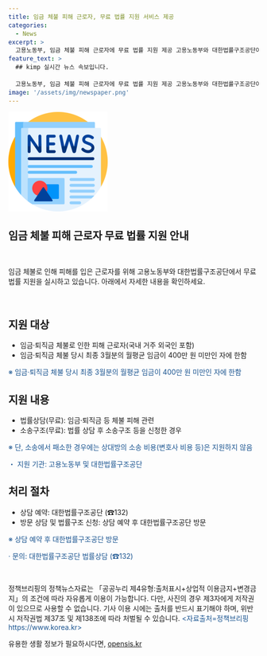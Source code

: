 ```yaml
---
title: 임금 체불 피해 근로자, 무료 법률 지원 서비스 제공
categories:
  - News
excerpt: >
  고용노동부, 임금 체불 피해 근로자에 무료 법률 지원 제공 고용노동부와 대한법률구조공단이 임금·퇴직금 체불로 피해를 입은 국내 거주 외국인을 포함한 근로자를 대상으로 무료 법률 지원을 실시하고 있다. 이에 해당하는 근로자는 법률 상담과 소송구조를 무료로 받을 수 있으며, 소송에서 패소한 경우 상대방의 소송 비용은 지원되지 않는다. 관련하여 대한법률구조공단으로 상담 예약을 하고 방문하거나 전화 상담을 신청할 수 있다. (출처: 정책브리핑 www.korea.kr)
feature_text: >
  ## kimp 실시간 뉴스 속보입니다.

  고용노동부, 임금 체불 피해 근로자에 무료 법률 지원 제공 고용노동부와 대한법률구조공단이 임금·퇴직금 체불로 피해를 입은 국내 거주 외국인을 포함한 근로자를 대상으로 무료 법률 지원을 실시하고 있다. 이에 해당하는 근로자는 법률 상담과 소송구조를 무료로 받을 수 있으며, 소송에서 패소한 경우 상대방의 소송 비용은 지원되지 않는다. 관련하여 대한법률구조공단으로 상담 예약을 하고 방문하거나 전화 상담을 신청할 수 있다. (출처: 정책브리핑 www.korea.kr)
image: '/assets/img/newspaper.png'
---
```


<p><img src="/assets/img/newspaper.png" alt="kimplant 속보" /></p>

<h2>임금 체불 피해 근로자 무료 법률 지원 안내</h2>

<p data-ke-size="size16">&nbsp;</p>

<p>임금 체불로 인해 피해를 입은 근로자를 위해 고용노동부와 대한법률구조공단에서 무료 법률 지원을 실시하고 있습니다. 아래에서 자세한 내용을 확인하세요.</p>

<p data-ke-size="size16">&nbsp;</p>

<h2 data-ke-size="size26">지원 대상</h2>

<ul>
<li>임금·퇴직금 체불로 인한 피해 근로자(국내 거주 외국인 포함)</li>
<li>임금·퇴직금 체불 당시 최종 3월분의 월평균 임금이 400만 원 미만인 자에 한함</li>
</ul>

<p><span style="color: #1a5490;">※ 임금·퇴직금 체불 당시 최종 3월분의 월평균 임금이 400만 원 미만인 자에 한함</span></p>

<h2 data-ke-size="size26">지원 내용</h2>

<ul>
<li>법률상담(무료): 임금·퇴직금 등 체불 피해 관련</li>
<li>소송구조(무료): 법률 상담 후 소송구조 등을 신청한 경우</li>
</ul>

<p><span style="color: #1a5490;">※ 단, 소송에서 패소한 경우에는 상대방의 소송 비용(변호사 비용 등)은 지원하지 않음</span></p>

<p><span style="color: #1a5490;">・ 지원 기관: 고용노동부 및 대한법률구조공단</span></p>

<h2 data-ke-size="size26">처리 절차</h2>

<ul>
<li>상담 예약: 대한법률구조공단 (☎132)</li>
<li>방문 상담 및 법률구조 신청: 상담 예약 후 대한법률구조공단 방문</li>
</ul>

<p><span style="color: #1a5490;">※ 상담 예약 후 대한법률구조공단 방문</span></p>

<p><span style="color: #1a5490;">· 문의: 대한법률구조공단 법률상담 (☎132)</span></p>

<p data-ke-size="size16">&nbsp;</p>

<p>정책브리핑의 정책뉴스자료는 「공공누리 제4유형:출처표시+상업적 이용금지+변경금지」의 조건에 따라 자유롭게 이용이 가능합니다. 다만, 사진의 경우 제3자에게 저작권이 있으므로 사용할 수 없습니다. 기사 이용 시에는 출처를 반드시 표기해야 하며, 위반 시 저작권법 제37조 및 제138조에 따라 처벌될 수 있습니다. <span style="color: #1a5490;">&lt;자료출처=정책브리핑 https://www.korea.kr&gt;</span></p>
유용한 생활 정보가 필요하시다면, <a href="https://opensis.kr" rel="dofollow">opensis.kr</a>


